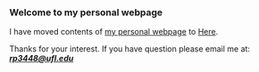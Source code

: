### Welcome to my personal webpage

I have moved contents of [my personal webpage](https://ravinpoudel.github.io) to [Here](https://github.com/ravinpoudel).

Thanks for your interest. If you have question please email me at: ***rp3448@ufl.edu***
